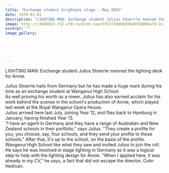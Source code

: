 ```yaml
---
title: "Exchange student brightens stage - May 2015"
date: 1970-01-01
description: "LIGHTING MAN: Exchange student Julius Stoerrle manned the lighting desk for Annie, from Wanganui Midweek article on 6/5/15..."
image: http://c1940652.r52.cf0.rackcdn.com/5553f3ddb8d39a0358000a78/Julius-Stoerrle,exchange-student-13.5.15.jpg
excerpt: ""
image_gallery:
    
    
    
    
    
---
```


<p>LIGHTING MAN: Exchange student Julius Stoerrle manned the lighting desk for Annie.</p>
<p><span>Julius Stoerrle hails from Germany but he has made a huge mark during his time as an exchange student at Wanganui High School.</span><br /><span>As well proving his worth as a rower, Julius has also earned acclaim for his work behind the scenes in the school's production of Annie, which played last week at the Royal Wanganui Opera House.</span><br /><span>Julius arrived here last July, joining Year 12, and flies back to Hamburg in January, having finished Year 13.</span><br /><span>"I have an agent in Germany and they have a range of Australian and New Zealand schools in their portfolio," says Julius. "They create a profile for you, you choose, say, four schools, and they send your profile to those schools." After that, it's up to the school, on the basis of the profile. Wanganui High School like what they saw and invited Julius to join the roll.</span><br /><span>He says he was involved in stage lighting in Germany so it was a logical step to help with the lighting design for Annie. "When I applied here, it was already in my CV," he says, a fact that did not escape the director, Colin Hedivan.</span></p>

